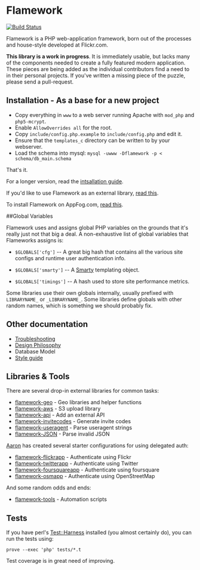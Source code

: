 Flamework
=========

[![Build Status](https://secure.travis-ci.org/exflickr/flamework.png)](http://travis-ci.org/exflickr/flamework)

Flamework is a PHP web-application framework, born out of the processes
and house-style developed at Flickr.com.

<b>This library is a work in progress</b>. It is immediately usable,
but lacks many of the components needed to create a fully featured modern 
application. These pieces are being added as the individual contributors
find a need to in their personal projects. If you've written a missing
piece of the puzzle, please send a pull-request.


## Installation - As a base for a new project

* Copy everything in <code>www</code> to a web server running Apache with <code>mod_php</code> and <code>php5-mcrypt</code>.
* Enable <code>AllowOverrides all</code> for the root.
* Copy <code>include/config.php.example</code> to <code>include/config.php</code> and edit it.
* Ensure that the <code>templates_c</code> directory can be written to by your webserver.
* Load the schema into mysql: <code>mysql -uwww -Dflamework -p < schema/db_main.schema</code>

That's it.

For a longer version, read the <a href="/exflickr/flamework/blob/master/docs/install_base.md">intsallation guide</a>.

If you'd like to use Flamework as an external library, <a href="/exflickr/flamework/blob/master/docs/install_external.md">read this</a>.

To install Flamework on AppFog.com, <a href="/exflickr/flamework/blob/master/docs/install_appfog.md">read this</a>.


##Global Variables

Flamework uses and assigns global PHP variables on the grounds that it's really just not that big a 
deal. A non-exhaustive list of global variables that Flameworks assigns is:

* `$GLOBALS['cfg']` -- A great big hash that contains all the various site configs and runtime user authentication info.

* `$GLOBALS['smarty']` -- A [Smarty](http://www.smarty.net/) templating object.

* `$GLOBALS['timings']` -- A hash used to store site performance metrics.

Some libraries use their own globals internally, usually prefixed with `LIBRARYNAME_` or `_LIBRARYNAME_`.
Some libraries define globals with other random names, which is something we should probably fix.


## Other documentation

* <a href="/exflickr/flamework/blob/master/docs/troubleshooting.md">Troubleshooting</a>
* <a href="/exflickr/flamework/blob/master/docs/philosophy.md">Design Philosophy</a>
* <a herf="/exflickr/flamework/blob/master/docs/database_model.md">Database Model</a>
* <a href="/exflickr/flamework/blob/master/docs/style_guide.md">Style guide</a>


## Libraries & Tools

There are several drop-in external libraries for common tasks:

* <a href="https://github.com/straup/flamework-geo">flamework-geo</a> - Geo libraries and helper functions
* <a href="https://github.com/straup/flamework-aws">flamework-aws</a> - S3 upload library
* <a href="https://github.com/straup/flamework-api">flamework-api</a> - Add an external API
* <a href="https://github.com/straup/flamework-invitecodes">flamework-invitecodes</a> - Generate invite codes
* <a href="https://github.com/iamcal/flamework-useragent">flamework-useragent</a> - Parse useragent strings
* <a href="https://github.com/iamcal/flamework-JSON">flamework-JSON</a> - Parse invalid JSON

<a href="https://github.com/straup/">Aaron</a> has created several starter configurations for using delegated auth:

* <a href="https://github.com/straup/flamework-flickrapp">flamework-flickrapp</a> - Authenticate using Flickr
* <a href="https://github.com/straup/flamework-twitterapp">flamework-twitterapp</a> -  Authenticate using Twitter
* <a href="https://github.com/straup/flamework-foursquareapp">flamework-foursquareapp</a> - Authenticate using foursquare
* <a href="https://github.com/straup/flamework-osmapp">flamework-osmapp</a> - Authenticate using OpenStreetMap

And some random odds and ends:

* <a href="https://github.com/straup/flamework">flamework-tools</a> - Automation scripts


## Tests

If you have perl's <a href="http://search.cpan.org/dist/Test-Harness/">Test::Harness</a> installed (you almost certainly do), 
you can run the tests using:

    prove --exec 'php' tests/*.t

Test coverage is in great need of improving.
 
